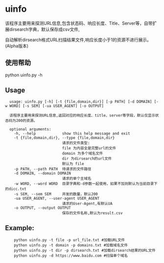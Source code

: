 # uinfo
该程序主要用来探测URL信息,包含状态码、响应长度、Title、Server等，自带扩展dirsearch字典，默认保存成csv文件,

自动解析dirsearch格式URL扫描结果文件,响应长度小于1的资源不进行展示。(Alpha版本)
## 使用帮助 ##
python uinfo.py -h
## Usage ##
      usage: uinfo.py [-h] [-t {file,domain,dir}] [-p PATH] [-d DOMAIN] [-w WORD] [-s SEM] [-ua USER_AGENT] [-o OUTPUT]

      该程序主要用来探测URL信息,返回对应的响应长度、title、server等字段，默认仅显示状态码为200的资源。

      optional arguments:
        -h, --help            show this help message and exit
        -t {file,domain,dir}, --type {file,domain,dir}
                              请求的文件类型:
                              file 为内容全是完整url的文件
                              domain 为多个域名文件
                              dir 为dirsearch的url文件
                              默认为 file
        -p PATH, --path PATH  待请求的文件路径
        -d DOMAIN, --domain DOMAIN
                              请求的单个主域名
        -w WORD, --word WORD  目录字典和-d参数一起使用，如果不加则默认为当前目录下的dicc.txt
        -s SEM, --sem SEM     并发的数量，默认200
        -ua USER_AGENT, --user-agent USER_AGENT
                              请求的User-Agent,有默认UA
        -o OUTPUT, --output OUTPUT
                              保存的文件名称,默认为result.csv

        
## Example:
        python uinfo.py -t file -p url_file.txt #加载URL文件
        python uinfo.py -t domain -p domains.txt #加载域名文件
        python uinfo.py -t dir -p dirsearch.txt #加载dirsearch结果的URL文件
        python uinfo.py -d https://www.baidu.com #扫描单个域名
